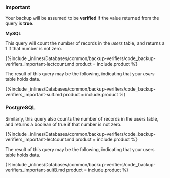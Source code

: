 <!--  usedin: [ _legacy_docker/Databases/backup-verifiers.md, _maestro/Databases/backup-verifiers.md, _node/Databases/backup-verifiers.md, _rails/databases/backup-verifiers.md] -->


### Important

Your backup will be assumed to be **verified** if the value returned from the query is **true**.




**MySQL**

This query will count the number of records in the *users* table, and returns a 1 if that number is not zero.



{%include _inlines/Databases/common/backup-verifiers/code_backup-verifiers_important-lectcount.md  product = include.product %}




The result of this query may be the following, indicating that your *users* table holds data.



{%include _inlines/Databases/common/backup-verifiers/code_backup-verifiers_important-sult.md  product = include.product %}


### PostgreSQL

Similarly, this query also counts the number of records in the users table, and returns a boolean of true if that number is not zero.

{%include _inlines/Databases/common/backup-verifiers/code_backup-verifiers_important-lectcount.md  product = include.product %}

The result of this query may be the following, indicating that your users table holds data.

{%include _inlines/Databases/common/backup-verifiers/code_backup-verifiers_important-sultB.md  product = include.product %}
